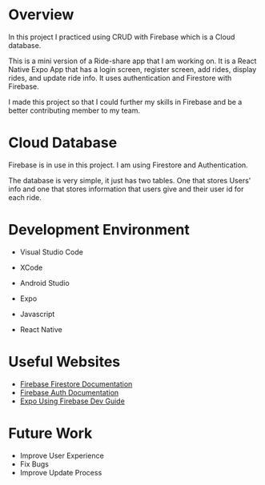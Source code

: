 # Overview

In this project I practiced using CRUD with Firebase which is a Cloud database.

This is a mini version of a Ride-share app that I am working on. It is a React Native Expo App that has a login screen, register screen, add rides, display rides, and update ride info. It uses authentication and Firestore with Firebase. 

I made this project so that I could further my skills in Firebase and be a better contributing member to my team. 


# Cloud Database

Firebase is in use in this project. I am using Firestore and Authentication.

The database is very simple, it just has two tables. One that stores Users' info and one that stores information that users give and their user id for each ride.  

# Development Environment

- Visual Studio Code
- XCode
- Android Studio
- Expo

- Javascript
- React Native

# Useful Websites



- [Firebase Firestore Documentation](https://firebase.google.com/docs/firestore)
- [Firebase Auth Documentation](https://firebase.google.com/docs/auth/web/start)
- [Expo Using Firebase Dev Guide](https://docs.expo.dev/guides/using-firebase/)

# Future Work

- Improve User Experience
- Fix Bugs
- Improve Update Process